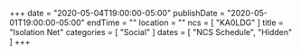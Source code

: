 +++
date = "2020-05-04T19:00:00-05:00"
publishDate = "2020-05-01T19:00:00-05:00"
endTime = ""
location = ""
ncs = [ "KA0LDG" ]
title = "Isolation Net"
categories = [ "Social" ]
dates = [ "NCS Schedule", "Hidden" ]
+++
